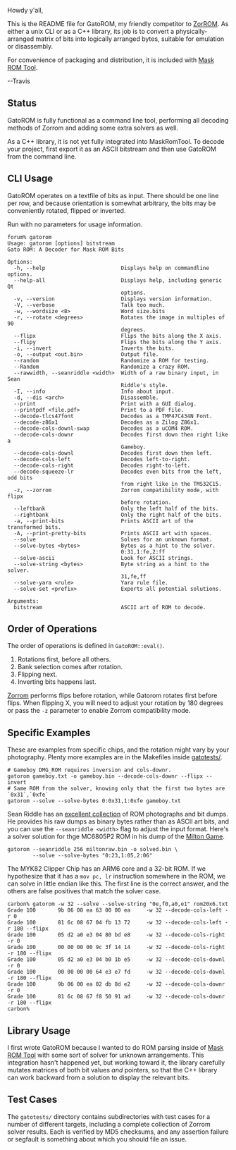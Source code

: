 Howdy y'all,

This is the README file for GatoROM, my friendly competitor to
[ZorROM](https://github.com/JohnDMcMaster/zorrom).  As either a unix
CLI or as a C++ library, its job is to convert a physically-arranged
matrix of bits into logically arranged bytes, suitable for emulation
or disassembly.

For convenience of packaging and distribution, it is included with
[Mask ROM Tool](https://github.com/travisgoodspeed/maskromtool/).

--Travis

## Status

GatoROM is fully functional as a command line tool, performing all
decoding methods of Zorrom and adding some extra solvers as well.

As a C++ library, it is not yet fully integrated into MaskRomTool.  To
decode your project, first export it as an ASCII bitstream and then
use GatoROM from the command line.

## CLI Usage

GatoROM operates on a textfile of bits as input.  There should be one
line per row, and because orientation is somewhat arbitrary, the
bits may be conveniently rotated, flipped or inverted.

Run with no parameters for usage information.

```
forum% gatorom 
Usage: gatorom [options] bitstream
Gato ROM: A Decoder for Mask ROM Bits

Options:
  -h, --help                        Displays help on commandline options.
  --help-all                        Displays help, including generic Qt
                                    options.
  -v, --version                     Displays version information.
  -V, --verbose                     Talk too much.
  -w, --wordsize <8>                Word size.bits
  -r, --rotate <degrees>            Rotates the image in multiples of 90
                                    degrees.
  --flipx                           Flips the bits along the X axis.
  --flipy                           Flips the bits along the Y axis.
  -i, --invert                      Inverts the bits.
  -o, --output <out.bin>            Output file.
  --random                          Randomize a ROM for testing.
  --Random                          Randomize a crazy ROM.
  --rawwidth, --seanriddle <width>  Width of a raw binary input, in Sean
                                    Riddle's style.
  -I, --info                        Info about input.
  -d, --dis <arch>                  Disassemble.
  --print                           Print with a GUI dialog.
  --printpdf <file.pdf>             Print to a PDF file.
  --decode-tlcs47font               Decodes as a TMP47C434N Font.
  --decode-z86x1                    Decodes as a Zilog Z86x1.
  --decode-cols-downl-swap          Decodes as a uCOM4 ROM.
  --decode-cols-downr               Decodes first down then right like a
                                    Gameboy.
  --decode-cols-downl               Decodes first down then left.
  --decode-cols-left                Decodes left-to-right.
  --decode-cols-right               Decodes right-to-left.
  --decode-squeeze-lr               Decodes even bits from the left, odd bits
                                    from right like in the TMS32C15.
  -z, --zorrom                      Zorrom compatibility mode, with flipx
                                    before rotation.
  --leftbank                        Only the left half of the bits.
  --rightbank                       Only the right half of the bits.
  -a, --print-bits                  Prints ASCII art of the transformed bits.
  -A, --print-pretty-bits           Prints ASCII art with spaces.
  --solve                           Solves for an unknown format.
  --solve-bytes <bytes>             Bytes as a hint to the solver.
                                    0:31,1:fe,2:ff
  --solve-ascii                     Look for ASCII strings.
  --solve-string <bytes>            Byte string as a hint to the solver.
                                    31,fe,ff
  --solve-yara <rule>               Yara rule file.
  --solve-set <prefix>              Exports all potential solutions.

Arguments:
  bitstream                         ASCII art of ROM to decode.
```


## Order of Operations

The order of operations is defined in `GatoROM::eval()`.

1. Rotations first, before all others.
2. Bank selection comes after rotation.
3. Flipping next.
4. Inverting bits happens last.

[Zorrom](https://github.com/JohnDMcMaster/zorrom) performs flips
before rotation, while Gatorom rotates first before flips.  When
flipping X, you will need to adjust your rotation by 180 degrees or
pass the `-z` parameter to enable Zorrom compatibility mode.


## Specific Examples

These are examples from specific chips, and the rotation might vary by
your photography.  Plenty more examples are in the Makefiles inside
[gatotests/](gatotests/).

```
# Gameboy DMG_ROM requires inversion and cols-downr.
gatorom gameboy.txt -o gameboy.bin --decode-cols-downr --flipx --invert
# Same ROM from the solver, knowing only that the first two bytes are `0x31`,`0xfe`
gatorom --solve --solve-bytes 0:0x31,1:0xfe gameboy.txt
```

Sean Riddle has an [excellent
collection](https://seanriddle.com/decap.html) of ROM photographs and
bit dumps.  He provides his raw dumps as binary bytes rather than as
ASCII art bits, and you can use the `--seanriddle <width>` flag to
adjust the input format.  Here's a solver solution for thge MC6805P2
ROM in his dump of the [Milton
Game](https://seanriddle.com/mc6805p2.html).

```
gatorom --seanriddle 256 miltonraw.bin -o solved.bin \
        --solve --solve-bytes "0:23,1:05,2:06"
```

The MYK82 Clipper Chip has an ARM6 core and a 32-bit ROM.  If we
hypothesize that it has a `mov pc, lr` instruction somewhere in the
ROM, we can solve in little endian like this.  The first line is the
correct answer, and the others are false positives that match the
solver case.

```
carbon% gatorom -w 32 --solve --solve-string "0e,f0,a0,e1" rom20x6.txt
Grade 100   	9b 06 00 ea 63 00 00 ea 	-w 32 --decode-cols-left -r 0 
Grade 100   	81 6c 08 67 04 fb 13 72 	-w 32 --decode-cols-left -r 180 --flipx 
Grade 100   	05 d2 a0 e3 04 80 bd e8 	-w 32 --decode-cols-right -r 0 
Grade 100   	00 00 00 00 9c 3f 14 14 	-w 32 --decode-cols-right -r 180 --flipx 
Grade 100   	05 d2 a0 e3 04 b0 1b e5 	-w 32 --decode-cols-downl -r 0 
Grade 100   	00 00 00 00 64 e3 e7 fd 	-w 32 --decode-cols-downl -r 180 --flipx 
Grade 100   	9b 06 00 ea 02 db 8d e2 	-w 32 --decode-cols-downr -r 0 
Grade 100   	81 6c 08 67 f8 50 91 ad 	-w 32 --decode-cols-downr -r 180 --flipx 
carbon% 
```

## Library Usage

I first wrote GatoROM because I wanted to do ROM parsing inside of
[Mask ROM Tool](https://github.com/travisgoodspeed/maskromtool/) with
some sort of solver for unknown arrangements.  This integration hasn't
happened yet, but working toward it, the library carefully mutates
matrices of both bit values *and* pointers, so that the C++ library
can work backward from a solution to display the relevant bits.


## Test Cases

The `gatotests/` directory contains subdirectories with test cases for
a number of different targets, including a complete collection of
Zorrom solver results.  Each is verified by MD5 checksums, and any
assertion failure or segfault is something about which you should file
an issue.


